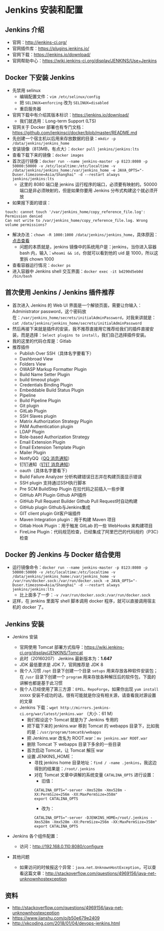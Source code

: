 # Jenkins 安装和配置

## Jenkins 介绍

- 官网：<http://jenkins-ci.org/>
- 官网插件库：<https://plugins.jenkins.io/>
- 官网下载：<https://jenkins.io/download/>
- 官网帮助中心：<https://wiki.jenkins-ci.org/display/JENKINS/Use+Jenkins>

## Docker 下安装 Jenkins

- 先禁用 selinux
	- 编辑配置文件：`vim /etc/selinux/config`
	- 把 `SELINUX=enforcing` 改为 `SELINUX=disabled`
	- 重启服务器
- 官网下载中有介绍其版本标识：<https://jenkins.io/download/>
	- 我们就选用：Long-term Support (LTS)
- 官网关于 Docker 部署也有专门文档：<https://github.com/jenkinsci/docker/blob/master/README.md>
- 先创建一个宿主机以后用来存放数据的目录：`mkdir -p /data/jenkins/jenkins_home`
- 安装镜像（813MB，有点大）：`docker pull jenkins/jenkins:lts`
- 查看下载下来的镜像：`docker images`
- 首次运行镜像：`docker run --name jenkins-master -p 8123:8080 -p 50000:50000 -v /etc/localtime:/etc/localtime -v /data/jenkins/jenkins_home:/var/jenkins_home -e JAVA_OPTS="-Duser.timezone=Asia/Shanghai" -d --restart always jenkins/jenkins:lts`
	- 这里的 8080 端口是 jenkins 运行程序的端口，必须要有映射的。50000 端口是非必须映射的，但是如果你要用 Jenkins 分布式构建这个就必须开放
- 如果报下面的错误：

```
touch: cannot touch '/var/jenkins_home/copy_reference_file.log': Permission denied
Can not write to /var/jenkins_home/copy_reference_file.log. Wrong volume permissions?
```

- 解决办法：`chown -R 1000:1000 /data/jenkins/jenkins_home`，具体原因：[点击查看](http://www.cnblogs.com/jackluo/p/5783116.html)
	- 问题的本质就是，jenkins 镜像中的系统用户是：jenkins，当你进入容器 bash 内，输入：`whoami && id`，你就可以看到他的 uid 是 1000，所以这里拆 chown 1000
- 查看容器运行情况：`docker ps`
- 进入容器中 Jenkins shell 交互界面：`docker exec -it bd290d5eb0d /bin/bash`

## 首次使用 Jenkins / Jenkins 插件推荐

- 首次进入 Jenkins 的 Web UI 界面是一个解锁页面，需要让你输入：Administrator password，这个密码放在：`/var/jenkins_home/secrets/initialAdminPassword`，对我来讲就是：`cat /data/jenkins/jenkins_home/secrets/initialAdminPassword`
- 然后再接下来就是插件的安装，我不推荐直接用它推荐给我们的插件直接安装，而是选择：`Select plugins to install`，我们自己选择插件安装。
- 我的这里的代码仓库是：Gitlab
- 推荐插件
	- Publish Over SSH（具体名字要看下）
	- Dashbroad View
	- Folders View
	- OWASP Markup Formatter Plugin
	- Build Name Setter Plugin
	- build timeout plugin
	- Credentials Binding Plugin
	- Embeddable Build Status Plugin
	- Pipeline
	- Build Pipeline Plugin
	- Git plugin
	- GitLab Plugin
	- SSH Slaves plugin
	- Matrix Authorization Strategy Plugin
	- PAM Authentication plugin
	- LDAP Plugin
	- Role-based Authorization Strategy
	- Email Extension Plugin
	- Email Extension Template Plugin
	- Mailer Plugin
	- NotifyQQ（[QQ 消息通知](https://github.com/ameizi/NotifyQQ)）
	- 钉钉通知（[钉钉 消息通知](https://wiki.jenkins.io/display/JENKINS/Dingding+Notification+Plugin)）
	- oauth（具体名字要看下）
	- Build Failure Analyzer 分析构建错误日志并在构建页面显示错误
	- SSH plugin 支持通过SSH执行脚本
	- Pre SCM BuildStep Plugin 在拉代码之前插入一些步骤
	- GitHub API Plugin Github API插件
	- GitHub Pull Request Builder Github Pull Request时自动构建
	- GitHub plugin Github与Jenkins集成
	- GIT client plugin Git客户端插件
	- Maven Integration plugin：用于构建 Maven 项目
	- Gitlab Hook Plugin：用于触发 GitLab 的一些 WebHooks 来构建项目
	- FireLine Plugin：代码规范检查，已经集成了阿里巴巴的代码规约（P3C）检查

## Docker 的 Jenkins 与 Docker 结合使用

- 运行镜像命令：`docker run --name jenkins-master -p 8123:8080 -p 50000:50000 -v /etc/localtime:/etc/localtime -v /data/jenkins/jenkins_home:/var/jenkins_home -v /var/run/docker.sock:/var/run/docker.sock -e JAVA_OPTS="-Duser.timezone=Asia/Shanghai" -d --restart always jenkins/jenkins:lts`
	- 比上面多了一步：`-v /var/run/docker.sock:/var/run/docker.sock`
- 这样，在 jenkins 里面写 shell 脚本调用 docker 程序，就可以直接调用宿主机的 docker 了。


## Jenkins 安装

- Jenkins 安装
    - 官网使用 Tomcat 部署方式指导：<https://wiki.jenkins-ci.org/display/JENKINS/Tomcat>
    - 此时（20160207） Jenkins 最新版本为：**1.647**
    - JDK 最低要求是 JDK 7，官网推荐是 JDK 8
    - 我个人习惯 `/opt` 目录下创建一个目录 `setups` 用来存放各种软件安装包；在 `/usr` 目录下创建一个 `program` 用来存放各种解压后的软件包，下面的讲解也都是基于此习惯
    - 我个人已经使用了第三方源：`EPEL、RepoForge`，如果你出现 `yum install XXXXX` 安装不成功的话，很有可能就是你没有相关源，请查看我对源设置的文章
    - Jenkins 下载：`wget http://mirrors.jenkins-ci.org/war/latest/jenkins.war` （大小：61 M）
        - 我们假设这个 Tomcat 就是为了 Jenkins 专用的
        - 把下载下来的 jenkins.war 移到 Tomcat 的 webapps 目录下，比如我的是：`/usr/program/tomcat8/webapps`
        - 把 Jenkins.war 改名为 ROOT.war：`mv jenkins.war ROOT.war`
        - 删除 Tomcat 下 webapps 目录下多余的一些目录
        - 首次启动 Tomcat，让 Tomcat 解压 war
        - 设置 JENKINS_HOME：
            - 寻找 jenkins home 目录地址：`find / -name .jenkins`，我这边得到的结果是：`/root/.jenkins`
            - 对在 Tomcat 文章中讲解的系统变量 `CATALINA_OPTS` 进行设置：
                - 旧值：
                ```
                CATALINA_OPTS="-server -Xms528m -Xmx528m -XX:PermSize=256m -XX:MaxPermSize=358m"
                export CATALINA_OPTS
                ```
                - 改为：
                ```
                CATALINA_OPTS="-server -DJENKINS_HOME=/root/.jenkins -Xms528m -Xmx528m -XX:PermSize=256m -XX:MaxPermSize=358m"
                export CATALINA_OPTS
                ```

- Jenkins 各个组件配置：
    - 访问：<http://192.168.0.110:8080/configure>
- 其他问题
    - 如果访问的时候报这个异常：`java.net.UnknownHostException`，可以查看这篇文章：<http://stackoverflow.com/questions/4969156/java-net-unknownhostexception>


## 资料

- <http://stackoverflow.com/questions/4969156/java-net-unknownhostexception>
- <https://www.jianshu.com/p/b50e679e2409>
- <http://xkcoding.com/2018/01/04/devops-jenkins.html>